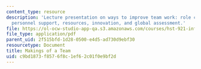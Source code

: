 ```yaml
---
content_type: resource
description: 'Lecture presentation on ways to improve team work: role clarity, communication,
  personnel support, resources, innovation, and global assessment.'
file: https://ol-ocw-studio-app-qa.s3.amazonaws.com/courses/hst-921-information-technology-in-the-health-care-system-of-the-future-spring-2009/c9bd1873f8576f8c1ef62c01f0e9bf2d_MITHST_921S09_lec04_tu_tm.pdf
file_type: application/pdf
parent_uid: 2f515bfd-1d28-0500-e4d5-ad730d9ebf30
resourcetype: Document
title: Makings of a Team
uid: c9bd1873-f857-6f8c-1ef6-2c01f0e9bf2d
---
```


